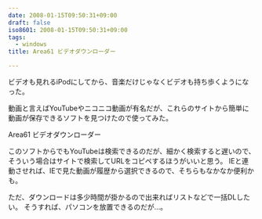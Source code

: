 ```yaml
---
date: 2008-01-15T09:50:31+09:00
draft: false
iso8601: 2008-01-15T09:50:31+09:00
tags:
  - windows
title: Area61 ビデオダウンローダー

---
```


ビデオも見れるiPodにしてから、音楽だけじゃなくビデオも持ち歩くようになった。

動画と言えばYouTubeやニコニコ動画が有名だが、これらのサイトから簡単に動画が保存できるソフトを見つけたので使ってみた。

Area61 ビデオダウンローダー

このソフトからでもYouTubeは検索できるのだが、細かく検索すると遅いので、そういう場合はサイトで検索してURLをコピペするほうがいいと思う。
IEと連動させれば、IEで見た動画が履歴から選択できるので、そちらもなかなか便利かも。

ただ、ダウンロードは多少時間が掛かるので出来ればリストなどで一括DLしたい。
そうすれば、パソコンを放置できるのだが…。
